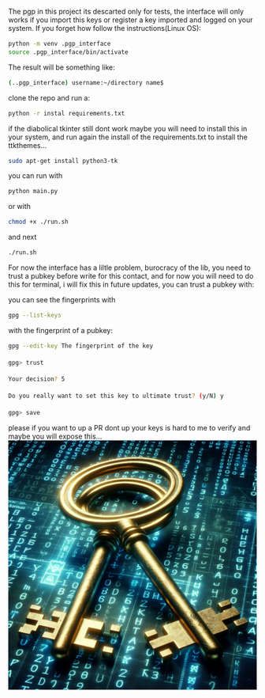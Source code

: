 The pgp in this project its descarted only for tests, the interface will only works if you import this keys or register a key imported and logged on your system.
If you forget how follow the instructions(Linux OS):
```bash
python -m venv .pgp_interface
source .pgp_interface/bin/activate
```
The result will be something like:
```bash
(..pgp_interface) username:~/directory name$ 
```
clone the repo and run a:
```bash
python -r instal requirements.txt
```
if the diabolical tkinter still dont work maybe you will need to install this in your system, and run again the install of the requirements.txt to install the ttkthemes...
```bash
sudo apt-get install python3-tk
```
you can run with 
```bash 
python main.py
```
or with     
```bash 
chmod +x ./run.sh
```
and next 
```bash 
./run.sh
```

For now the interface has a liltle problem, burocracy of the lib, you need to trust a pubkey before write for this contact, and for now you will need to do this for terminal, i will fix this in future updates, you can trust a pubkey with:

you can see the fingerprints with
```bash
gpg --list-keys 
```
with the fingerprint of a pubkey:
```bash
gpg --edit-key The fingerprint of the key

gpg> trust

Your decision? 5

Do you really want to set this key to ultimate trust? (y/N) y

gpg> save

```
please if you want to up a PR dont up your keys is hard to me to verify and maybe you will expose this...
!["..."](./images/registerkeys.jpeg "Cypherpunks write code ")
